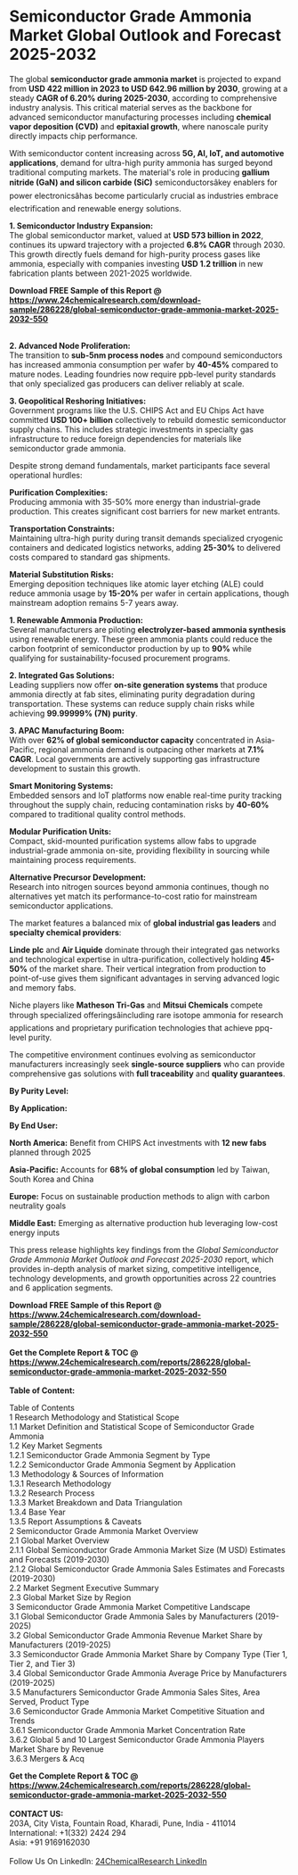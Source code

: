 <h1>Semiconductor Grade Ammonia Market Global Outlook and Forecast 2025-2032</h1><p>The global <strong>semiconductor grade ammonia market</strong> is projected to expand from <strong>USD 422 million in 2023 to USD 642.96 million by 2030</strong>, growing at a steady <strong>CAGR of 6.20% during 2025-2030</strong>, according to comprehensive industry analysis. This critical material serves as the backbone for advanced semiconductor manufacturing processes including <strong>chemical vapor deposition (CVD)</strong> and <strong>epitaxial growth</strong>, where nanoscale purity directly impacts chip performance.</p><p>With semiconductor content increasing across <strong>5G, AI, IoT, and automotive applications</strong>, demand for ultra-high purity ammonia has surged beyond traditional computing markets. The material's role in producing <strong>gallium nitride (GaN) and silicon carbide (SiC)</strong> semiconductorsâkey enablers for power electronicsâhas become particularly crucial as industries embrace electrification and renewable energy solutions.</p><p><strong>1. Semiconductor Industry Expansion:</strong><br>
The global semiconductor market, valued at <strong>USD 573 billion in 2022</strong>, continues its upward trajectory with a projected <strong>6.8% CAGR</strong> through 2030. This growth directly fuels demand for high-purity process gases like ammonia, especially with companies investing <strong>USD 1.2 trillion</strong> in new fabrication plants between 2021-2025 worldwide.</p><div><b>Download FREE Sample of this Report @ 
            <a href="https://www.24chemicalresearch.com/download-sample/286228/global-semiconductor-grade-ammonia-market-2025-2032-550">
            https://www.24chemicalresearch.com/download-sample/286228/global-semiconductor-grade-ammonia-market-2025-2032-550</a></b></div><br><p><strong>2. Advanced Node Proliferation:</strong><br>
The transition to <strong>sub-5nm process nodes</strong> and compound semiconductors has increased ammonia consumption per wafer by <strong>40-45%</strong> compared to mature nodes. Leading foundries now require ppb-level purity standards that only specialized gas producers can deliver reliably at scale.</p><p><strong>3. Geopolitical Reshoring Initiatives:</strong><br>
Government programs like the U.S. CHIPS Act and EU Chips Act have committed <strong>USD 100+ billion</strong> collectively to rebuild domestic semiconductor supply chains. This includes strategic investments in specialty gas infrastructure to reduce foreign dependencies for materials like semiconductor grade ammonia.</p><p>Despite strong demand fundamentals, market participants face several operational hurdles:</p><p><strong>Purification Complexities:</strong><br>
	Producing ammonia with 35-50% more energy than industrial-grade production. This creates significant cost barriers for new market entrants.</p><p><strong>Transportation Constraints:</strong><br>
	Maintaining ultra-high purity during transit demands specialized cryogenic containers and dedicated logistics networks, adding <strong>25-30%</strong> to delivered costs compared to standard gas shipments.</p><p><strong>Material Substitution Risks:</strong><br>
	Emerging deposition techniques like atomic layer etching (ALE) could reduce ammonia usage by <strong>15-20%</strong> per wafer in certain applications, though mainstream adoption remains 5-7 years away.</p><p><strong>1. Renewable Ammonia Production:</strong><br>
Several manufacturers are piloting <strong>electrolyzer-based ammonia synthesis</strong> using renewable energy. These green ammonia plants could reduce the carbon footprint of semiconductor production by up to <strong>90%</strong> while qualifying for sustainability-focused procurement programs.</p><p><strong>2. Integrated Gas Solutions:</strong><br>
Leading suppliers now offer <strong>on-site generation systems</strong> that produce ammonia directly at fab sites, eliminating purity degradation during transportation. These systems can reduce supply chain risks while achieving <strong>99.99999% (7N) purity</strong>.</p><p><strong>3. APAC Manufacturing Boom:</strong><br>
With over <strong>62% of global semiconductor capacity</strong> concentrated in Asia-Pacific, regional ammonia demand is outpacing other markets at <strong>7.1% CAGR</strong>. Local governments are actively supporting gas infrastructure development to sustain this growth.</p><p><strong>Smart Monitoring Systems:</strong><br>
	Embedded sensors and IoT platforms now enable real-time purity tracking throughout the supply chain, reducing contamination risks by <strong>40-60%</strong> compared to traditional quality control methods.</p><p><strong>Modular Purification Units:</strong><br>
	Compact, skid-mounted purification systems allow fabs to upgrade industrial-grade ammonia on-site, providing flexibility in sourcing while maintaining process requirements.</p><p><strong>Alternative Precursor Development:</strong><br>
	Research into nitrogen sources beyond ammonia continues, though no alternatives yet match its performance-to-cost ratio for mainstream semiconductor applications.</p><p>The market features a balanced mix of <strong>global industrial gas leaders</strong> and <strong>specialty chemical providers</strong>:</p><p><strong>Linde plc</strong> and <strong>Air Liquide</strong> dominate through their integrated gas networks and technological expertise in ultra-purification, collectively holding <strong>45-50%</strong> of the market share. Their vertical integration from production to point-of-use gives them significant advantages in serving advanced logic and memory fabs.</p><p>Niche players like <strong>Matheson Tri-Gas</strong> and <strong>Mitsui Chemicals</strong> compete through specialized offeringsâincluding rare isotope ammonia for research applications and proprietary purification technologies that achieve ppq-level purity.</p><p>The competitive environment continues evolving as semiconductor manufacturers increasingly seek <strong>single-source suppliers</strong> who can provide comprehensive gas solutions with <strong>full traceability</strong> and <strong>quality guarantees</strong>.</p><p><strong>By Purity Level:</strong></p><p><strong>By Application:</strong></p><p><strong>By End User:</strong></p><p><strong>North America:</strong> Benefit from CHIPS Act investments with <strong>12 new fabs</strong> planned through 2025</p><p><strong>Asia-Pacific:</strong> Accounts for <strong>68% of global consumption</strong> led by Taiwan, South Korea and China</p><p><strong>Europe:</strong> Focus on sustainable production methods to align with carbon neutrality goals</p><p><strong>Middle East:</strong> Emerging as alternative production hub leveraging low-cost energy inputs</p><p>This press release highlights key findings from the <em>Global Semiconductor Grade Ammonia Market Outlook and Forecast 2025-2030</em> report, which provides in-depth analysis of market sizing, competitive intelligence, technology developments, and growth opportunities across 22 countries and 6 application segments.</p><div><b>Download FREE Sample of this Report @ 
            <a href="https://www.24chemicalresearch.com/download-sample/286228/global-semiconductor-grade-ammonia-market-2025-2032-550">
            https://www.24chemicalresearch.com/download-sample/286228/global-semiconductor-grade-ammonia-market-2025-2032-550</a></b></div><br><div><b>Get the Complete Report & TOC @ 
            <a href="https://www.24chemicalresearch.com/reports/286228/global-semiconductor-grade-ammonia-market-2025-2032-550">
            https://www.24chemicalresearch.com/reports/286228/global-semiconductor-grade-ammonia-market-2025-2032-550</a></b></div><br>
            <b>Table of Content:</b><p>Table of Contents<br />
1 Research Methodology and Statistical Scope<br />
1.1 Market Definition and Statistical Scope of Semiconductor Grade Ammonia<br />
1.2 Key Market Segments<br />
1.2.1 Semiconductor Grade Ammonia Segment by Type<br />
1.2.2 Semiconductor Grade Ammonia Segment by Application<br />
1.3 Methodology & Sources of Information<br />
1.3.1 Research Methodology<br />
1.3.2 Research Process<br />
1.3.3 Market Breakdown and Data Triangulation<br />
1.3.4 Base Year<br />
1.3.5 Report Assumptions & Caveats<br />
2 Semiconductor Grade Ammonia Market Overview<br />
2.1 Global Market Overview<br />
2.1.1 Global Semiconductor Grade Ammonia Market Size (M USD) Estimates and Forecasts (2019-2030)<br />
2.1.2 Global Semiconductor Grade Ammonia Sales Estimates and Forecasts (2019-2030)<br />
2.2 Market Segment Executive Summary<br />
2.3 Global Market Size by Region<br />
3 Semiconductor Grade Ammonia Market Competitive Landscape<br />
3.1 Global Semiconductor Grade Ammonia Sales by Manufacturers (2019-2025)<br />
3.2 Global Semiconductor Grade Ammonia Revenue Market Share by Manufacturers (2019-2025)<br />
3.3 Semiconductor Grade Ammonia Market Share by Company Type (Tier 1, Tier 2, and Tier 3)<br />
3.4 Global Semiconductor Grade Ammonia Average Price by Manufacturers (2019-2025)<br />
3.5 Manufacturers Semiconductor Grade Ammonia Sales Sites, Area Served, Product Type<br />
3.6 Semiconductor Grade Ammonia Market Competitive Situation and Trends<br />
3.6.1 Semiconductor Grade Ammonia Market Concentration Rate<br />
3.6.2 Global 5 and 10 Largest Semiconductor Grade Ammonia Players Market Share by Revenue<br />
3.6.3 Mergers & Acq</p><div><b>Get the Complete Report & TOC @ 
            <a href="https://www.24chemicalresearch.com/reports/286228/global-semiconductor-grade-ammonia-market-2025-2032-550">
            https://www.24chemicalresearch.com/reports/286228/global-semiconductor-grade-ammonia-market-2025-2032-550</a></b></div><br><b>CONTACT US:</b><br>
            203A, City Vista, Fountain Road, Kharadi, Pune, India - 411014<br>
            International: +1(332) 2424 294<br>
            Asia: +91 9169162030 <br><br>
            Follow Us On LinkedIn: <a href="https://www.linkedin.com/company/24chemicalresearch/">24ChemicalResearch LinkedIn</a>
